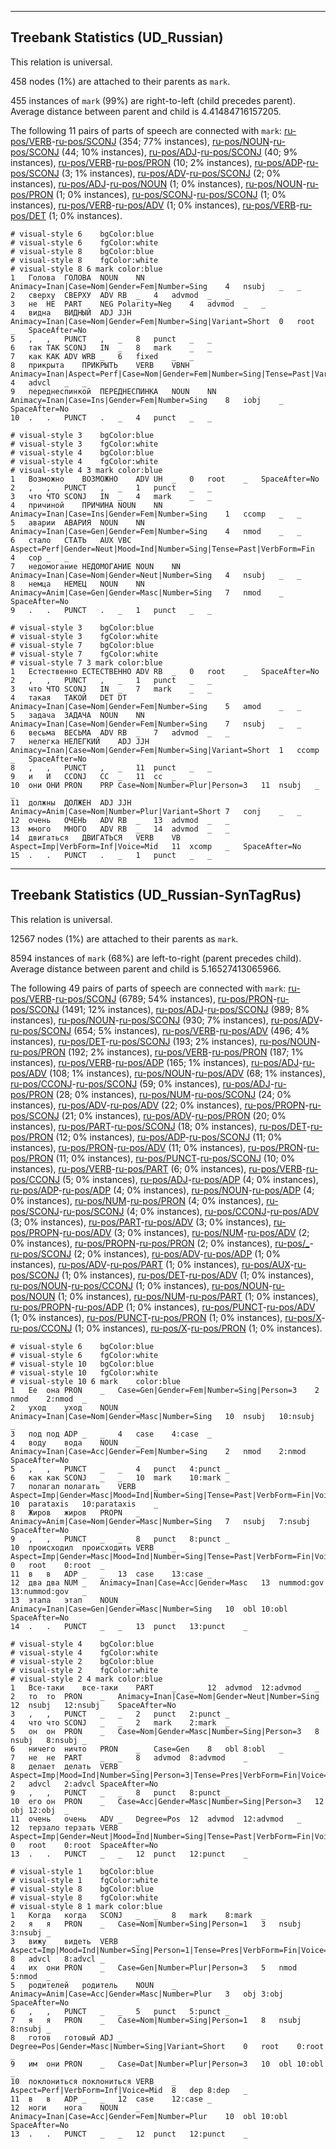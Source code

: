 

--------------------------------------------------------------------------------

## Treebank Statistics (UD_Russian)

This relation is universal.

458 nodes (1%) are attached to their parents as `mark`.

455 instances of `mark` (99%) are right-to-left (child precedes parent).
Average distance between parent and child is 4.41484716157205.

The following 11 pairs of parts of speech are connected with `mark`: [ru-pos/VERB]()-[ru-pos/SCONJ]() (354; 77% instances), [ru-pos/NOUN]()-[ru-pos/SCONJ]() (44; 10% instances), [ru-pos/ADJ]()-[ru-pos/SCONJ]() (40; 9% instances), [ru-pos/VERB]()-[ru-pos/PRON]() (10; 2% instances), [ru-pos/ADP]()-[ru-pos/SCONJ]() (3; 1% instances), [ru-pos/ADV]()-[ru-pos/SCONJ]() (2; 0% instances), [ru-pos/ADJ]()-[ru-pos/NOUN]() (1; 0% instances), [ru-pos/NOUN]()-[ru-pos/PRON]() (1; 0% instances), [ru-pos/SCONJ]()-[ru-pos/SCONJ]() (1; 0% instances), [ru-pos/VERB]()-[ru-pos/ADV]() (1; 0% instances), [ru-pos/VERB]()-[ru-pos/DET]() (1; 0% instances).


~~~ conllu
# visual-style 6	bgColor:blue
# visual-style 6	fgColor:white
# visual-style 8	bgColor:blue
# visual-style 8	fgColor:white
# visual-style 8 6 mark	color:blue
1	Голова	ГОЛОВА	NOUN	NN	Animacy=Inan|Case=Nom|Gender=Fem|Number=Sing	4	nsubj	_	_
2	сверху	СВЕРХУ	ADV	RB	_	4	advmod	_	_
3	не	НЕ	PART	NEG	Polarity=Neg	4	advmod	_	_
4	видна	ВИДНЫЙ	ADJ	JJH	Animacy=Inan|Case=Nom|Gender=Fem|Number=Sing|Variant=Short	0	root	_	SpaceAfter=No
5	,	,	PUNCT	,	_	8	punct	_	_
6	так	ТАК	SCONJ	IN	_	8	mark	_	_
7	как	КАК	ADV	WRB	_	6	fixed	_	_
8	прикрыта	ПРИКРЫТЬ	VERB	VBNH	Animacy=Inan|Aspect=Perf|Case=Nom|Gender=Fem|Number=Sing|Tense=Past|Variant=Short|VerbForm=Part|Voice=Pass	4	advcl	_	_
9	переднеспинкой	ПЕРЕДНЕСПИНКА	NOUN	NN	Animacy=Inan|Case=Ins|Gender=Fem|Number=Sing	8	iobj	_	SpaceAfter=No
10	.	.	PUNCT	.	_	4	punct	_	_

~~~


~~~ conllu
# visual-style 3	bgColor:blue
# visual-style 3	fgColor:white
# visual-style 4	bgColor:blue
# visual-style 4	fgColor:white
# visual-style 4 3 mark	color:blue
1	Возможно	ВОЗМОЖНО	ADV	UH	_	0	root	_	SpaceAfter=No
2	,	,	PUNCT	,	_	1	punct	_	_
3	что	ЧТО	SCONJ	IN	_	4	mark	_	_
4	причиной	ПРИЧИНА	NOUN	NN	Animacy=Inan|Case=Ins|Gender=Fem|Number=Sing	1	ccomp	_	_
5	аварии	АВАРИЯ	NOUN	NN	Animacy=Inan|Case=Gen|Gender=Fem|Number=Sing	4	nmod	_	_
6	стало	СТАТЬ	AUX	VBC	Aspect=Perf|Gender=Neut|Mood=Ind|Number=Sing|Tense=Past|VerbForm=Fin	4	cop	_	_
7	недомогание	НЕДОМОГАНИЕ	NOUN	NN	Animacy=Inan|Case=Nom|Gender=Neut|Number=Sing	4	nsubj	_	_
8	немца	НЕМЕЦ	NOUN	NN	Animacy=Anim|Case=Gen|Gender=Masc|Number=Sing	7	nmod	_	SpaceAfter=No
9	.	.	PUNCT	.	_	1	punct	_	_

~~~


~~~ conllu
# visual-style 3	bgColor:blue
# visual-style 3	fgColor:white
# visual-style 7	bgColor:blue
# visual-style 7	fgColor:white
# visual-style 7 3 mark	color:blue
1	Естественно	ЕСТЕСТВЕННО	ADV	RB	_	0	root	_	SpaceAfter=No
2	,	,	PUNCT	,	_	1	punct	_	_
3	что	ЧТО	SCONJ	IN	_	7	mark	_	_
4	такая	ТАКОЙ	DET	DT	Animacy=Inan|Case=Nom|Gender=Fem|Number=Sing	5	amod	_	_
5	задача	ЗАДАЧА	NOUN	NN	Animacy=Inan|Case=Nom|Gender=Fem|Number=Sing	7	nsubj	_	_
6	весьма	ВЕСЬМА	ADV	RB	_	7	advmod	_	_
7	нелегка	НЕЛЕГКИЙ	ADJ	JJH	Animacy=Inan|Case=Nom|Gender=Fem|Number=Sing|Variant=Short	1	ccomp	_	SpaceAfter=No
8	,	,	PUNCT	,	_	11	punct	_	_
9	и	И	CCONJ	CC	_	11	cc	_	_
10	они	ОНИ	PRON	PRP	Case=Nom|Number=Plur|Person=3	11	nsubj	_	_
11	должны	ДОЛЖЕН	ADJ	JJH	Animacy=Anim|Case=Nom|Number=Plur|Variant=Short	7	conj	_	_
12	очень	ОЧЕНЬ	ADV	RB	_	13	advmod	_	_
13	много	МНОГО	ADV	RB	_	14	advmod	_	_
14	двигаться	ДВИГАТЬСЯ	VERB	VB	Aspect=Imp|VerbForm=Inf|Voice=Mid	11	xcomp	_	SpaceAfter=No
15	.	.	PUNCT	.	_	1	punct	_	_

~~~




--------------------------------------------------------------------------------

## Treebank Statistics (UD_Russian-SynTagRus)

This relation is universal.

12567 nodes (1%) are attached to their parents as `mark`.

8594 instances of `mark` (68%) are left-to-right (parent precedes child).
Average distance between parent and child is 5.16527413065966.

The following 49 pairs of parts of speech are connected with `mark`: [ru-pos/VERB]()-[ru-pos/SCONJ]() (6789; 54% instances), [ru-pos/PRON]()-[ru-pos/SCONJ]() (1491; 12% instances), [ru-pos/ADJ]()-[ru-pos/SCONJ]() (989; 8% instances), [ru-pos/NOUN]()-[ru-pos/SCONJ]() (930; 7% instances), [ru-pos/ADV]()-[ru-pos/SCONJ]() (654; 5% instances), [ru-pos/VERB]()-[ru-pos/ADV]() (496; 4% instances), [ru-pos/DET]()-[ru-pos/SCONJ]() (193; 2% instances), [ru-pos/NOUN]()-[ru-pos/PRON]() (192; 2% instances), [ru-pos/VERB]()-[ru-pos/PRON]() (187; 1% instances), [ru-pos/VERB]()-[ru-pos/ADP]() (165; 1% instances), [ru-pos/ADJ]()-[ru-pos/ADV]() (108; 1% instances), [ru-pos/NOUN]()-[ru-pos/ADV]() (68; 1% instances), [ru-pos/CCONJ]()-[ru-pos/SCONJ]() (59; 0% instances), [ru-pos/ADJ]()-[ru-pos/PRON]() (28; 0% instances), [ru-pos/NUM]()-[ru-pos/SCONJ]() (24; 0% instances), [ru-pos/ADV]()-[ru-pos/ADV]() (22; 0% instances), [ru-pos/PROPN]()-[ru-pos/SCONJ]() (21; 0% instances), [ru-pos/ADV]()-[ru-pos/PRON]() (20; 0% instances), [ru-pos/PART]()-[ru-pos/SCONJ]() (18; 0% instances), [ru-pos/DET]()-[ru-pos/PRON]() (12; 0% instances), [ru-pos/ADP]()-[ru-pos/SCONJ]() (11; 0% instances), [ru-pos/PRON]()-[ru-pos/ADV]() (11; 0% instances), [ru-pos/PRON]()-[ru-pos/PRON]() (11; 0% instances), [ru-pos/PUNCT]()-[ru-pos/SCONJ]() (10; 0% instances), [ru-pos/VERB]()-[ru-pos/PART]() (6; 0% instances), [ru-pos/VERB]()-[ru-pos/CCONJ]() (5; 0% instances), [ru-pos/ADJ]()-[ru-pos/ADP]() (4; 0% instances), [ru-pos/ADP]()-[ru-pos/ADP]() (4; 0% instances), [ru-pos/NOUN]()-[ru-pos/ADP]() (4; 0% instances), [ru-pos/NUM]()-[ru-pos/PRON]() (4; 0% instances), [ru-pos/SCONJ]()-[ru-pos/SCONJ]() (4; 0% instances), [ru-pos/CCONJ]()-[ru-pos/ADV]() (3; 0% instances), [ru-pos/PART]()-[ru-pos/ADV]() (3; 0% instances), [ru-pos/PROPN]()-[ru-pos/ADV]() (3; 0% instances), [ru-pos/NUM]()-[ru-pos/ADV]() (2; 0% instances), [ru-pos/PROPN]()-[ru-pos/PRON]() (2; 0% instances), [ru-pos/_]()-[ru-pos/SCONJ]() (2; 0% instances), [ru-pos/ADV]()-[ru-pos/ADP]() (1; 0% instances), [ru-pos/ADV]()-[ru-pos/PART]() (1; 0% instances), [ru-pos/AUX]()-[ru-pos/SCONJ]() (1; 0% instances), [ru-pos/DET]()-[ru-pos/ADV]() (1; 0% instances), [ru-pos/NOUN]()-[ru-pos/CCONJ]() (1; 0% instances), [ru-pos/NOUN]()-[ru-pos/NOUN]() (1; 0% instances), [ru-pos/NUM]()-[ru-pos/PART]() (1; 0% instances), [ru-pos/PROPN]()-[ru-pos/ADP]() (1; 0% instances), [ru-pos/PUNCT]()-[ru-pos/ADV]() (1; 0% instances), [ru-pos/PUNCT]()-[ru-pos/PRON]() (1; 0% instances), [ru-pos/X]()-[ru-pos/CCONJ]() (1; 0% instances), [ru-pos/X]()-[ru-pos/PRON]() (1; 0% instances).


~~~ conllu
# visual-style 6	bgColor:blue
# visual-style 6	fgColor:white
# visual-style 10	bgColor:blue
# visual-style 10	fgColor:white
# visual-style 10 6 mark	color:blue
1	Ее	она	PRON	_	Case=Gen|Gender=Fem|Number=Sing|Person=3	2	nmod	2:nmod	_
2	уход	уход	NOUN	_	Animacy=Inan|Case=Nom|Gender=Masc|Number=Sing	10	nsubj	10:nsubj	_
3	под	под	ADP	_	_	4	case	4:case	_
4	воду	вода	NOUN	_	Animacy=Inan|Case=Acc|Gender=Fem|Number=Sing	2	nmod	2:nmod	SpaceAfter=No
5	,	,	PUNCT	_	_	4	punct	4:punct	_
6	как	как	SCONJ	_	_	10	mark	10:mark	_
7	полагал	полагать	VERB	_	Aspect=Imp|Gender=Masc|Mood=Ind|Number=Sing|Tense=Past|VerbForm=Fin|Voice=Act	10	parataxis	10:parataxis	_
8	Жиров	жиров	PROPN	_	Animacy=Anim|Case=Nom|Gender=Masc|Number=Sing	7	nsubj	7:nsubj	SpaceAfter=No
9	,	,	PUNCT	_	_	8	punct	8:punct	_
10	происходил	происходить	VERB	_	Aspect=Imp|Gender=Masc|Mood=Ind|Number=Sing|Tense=Past|VerbForm=Fin|Voice=Act	0	root	0:root	_
11	в	в	ADP	_	_	13	case	13:case	_
12	два	два	NUM	_	Animacy=Inan|Case=Acc|Gender=Masc	13	nummod:gov	13:nummod:gov	_
13	этапа	этап	NOUN	_	Animacy=Inan|Case=Gen|Gender=Masc|Number=Sing	10	obl	10:obl	SpaceAfter=No
14	.	.	PUNCT	_	_	13	punct	13:punct	_

~~~


~~~ conllu
# visual-style 4	bgColor:blue
# visual-style 4	fgColor:white
# visual-style 2	bgColor:blue
# visual-style 2	fgColor:white
# visual-style 2 4 mark	color:blue
1	Все-таки	все-таки	PART	_	_	12	advmod	12:advmod	_
2	то	то	PRON	_	Animacy=Inan|Case=Nom|Gender=Neut|Number=Sing	12	nsubj	12:nsubj	SpaceAfter=No
3	,	,	PUNCT	_	_	2	punct	2:punct	_
4	что	что	SCONJ	_	_	2	mark	2:mark	_
5	он	он	PRON	_	Case=Nom|Gender=Masc|Number=Sing|Person=3	8	nsubj	8:nsubj	_
6	ничего	ничто	PRON	_	Case=Gen	8	obl	8:obl	_
7	не	не	PART	_	_	8	advmod	8:advmod	_
8	делает	делать	VERB	_	Aspect=Imp|Mood=Ind|Number=Sing|Person=3|Tense=Pres|VerbForm=Fin|Voice=Act	2	advcl	2:advcl	SpaceAfter=No
9	,	,	PUNCT	_	_	8	punct	8:punct	_
10	его	он	PRON	_	Case=Acc|Gender=Masc|Number=Sing|Person=3	12	obj	12:obj	_
11	очень	очень	ADV	_	Degree=Pos	12	advmod	12:advmod	_
12	терзало	терзать	VERB	_	Aspect=Imp|Gender=Neut|Mood=Ind|Number=Sing|Tense=Past|VerbForm=Fin|Voice=Act	0	root	0:root	SpaceAfter=No
13	.	.	PUNCT	_	_	12	punct	12:punct	_

~~~


~~~ conllu
# visual-style 1	bgColor:blue
# visual-style 1	fgColor:white
# visual-style 8	bgColor:blue
# visual-style 8	fgColor:white
# visual-style 8 1 mark	color:blue
1	Когда	когда	SCONJ	_	_	8	mark	8:mark	_
2	я	я	PRON	_	Case=Nom|Number=Sing|Person=1	3	nsubj	3:nsubj	_
3	вижу	видеть	VERB	_	Aspect=Imp|Mood=Ind|Number=Sing|Person=1|Tense=Pres|VerbForm=Fin|Voice=Act	8	advcl	8:advcl	_
4	их	они	PRON	_	Case=Gen|Number=Plur|Person=3	5	nmod	5:nmod	_
5	родителей	родитель	NOUN	_	Animacy=Anim|Case=Acc|Gender=Masc|Number=Plur	3	obj	3:obj	SpaceAfter=No
6	,	,	PUNCT	_	_	5	punct	5:punct	_
7	я	я	PRON	_	Case=Nom|Number=Sing|Person=1	8	nsubj	8:nsubj	_
8	готов	готовый	ADJ	_	Degree=Pos|Gender=Masc|Number=Sing|Variant=Short	0	root	0:root	_
9	им	они	PRON	_	Case=Dat|Number=Plur|Person=3	10	obl	10:obl	_
10	поклониться	поклониться	VERB	_	Aspect=Perf|VerbForm=Inf|Voice=Mid	8	dep	8:dep	_
11	в	в	ADP	_	_	12	case	12:case	_
12	ноги	нога	NOUN	_	Animacy=Inan|Case=Acc|Gender=Fem|Number=Plur	10	obl	10:obl	SpaceAfter=No
13	.	.	PUNCT	_	_	12	punct	12:punct	_

~~~


